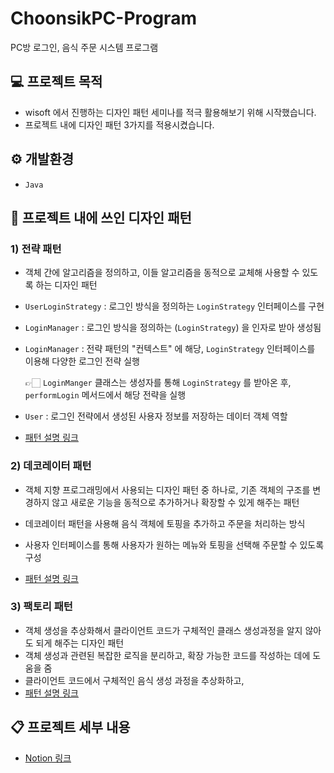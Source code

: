 # ChoonsikPC-Program
PC방 로그인, 음식 주문 시스템 프로그램

## 💻 프로젝트 목적
- wisoft 에서 진행하는 디자인 패턴 세미나를 적극 활용해보기 위해 시작했습니다.
- 프로젝트 내에 디자인 패턴 3가지를 적용시켰습니다.

## ⚙️ 개발환경
- `Java`

## 🎨 프로젝트 내에 쓰인 디자인 패턴
### 1) 전략 패턴
- 객체 간에 알고리즘을 정의하고, 이들 알고리즘을 동적으로 교체해 사용할 수 있도록 하는 디자인 패턴
- `UserLoginStrategy` : 로그인 방식을 정의하는 `LoginStrategy` 인터페이스를 구현
- `LoginManager` : 로그인 방식을 정의하는 (`LoginStrategy`) 을 인자로 받아 생성됨
- `LoginManager` : 전략 패턴의 "컨텍스트" 에 해당, `LoginStrategy` 인터페이스를 이용해 다양한 로그인 전략 실행 

  👉🏻 `LoginManger` 클래스는 생성자를 통해 `LoginStrategy` 를 받아온 후, `performLogin` 메서드에서 해당 전략을 실행
- `User` : 로그인 전략에서 생성된 사용자 정보를 저장하는 데이터 객체 역할


- [패턴 설명 링크](https://leeseoyun.notion.site/Chapter-01-f521be5dbff445eba730499e3ab17a1d?pvs=4)

### 2) 데코레이터 패턴
- 객체 지향 프로그래밍에서 사용되는 디자인 패턴 중 하나로, 기존 객체의 구조를 변경하지 않고 새로운 기능을 동적으로 추가하거나 확장할 수 있게 해주는 패턴
- 데코레이터 패턴을 사용해 음식 객체에 토핑을 추가하고 주문을 처리하는 방식
- 사용자 인터페이스를 통해 사용자가 원하는 메뉴와 토핑을 선택해 주문할 수 있도록 구성


- [패턴 설명 링크](https://leeseoyun.notion.site/Chapter-03-98b38aa1528c431ca71c70d32d7018e8?pvs=4)

### 3) 팩토리 패턴
- 객체 생성을 추상화해서 클라이언트 코드가 구체적인 클래스 생성과정을 알지 않아도 되게 해주는 디자인 패턴
- 객체 생성과 관련된 복잡한 로직을 분리하고, 확장 가능한 코드를 작성하는 데에 도움을 줌
- 클라이언트 코드에서 구체적인 음식 생성 과정을 추상화하고, 
- [패턴 설명 링크](https://leeseoyun.notion.site/Chapter-04-718e6784b5054a7ebeb52f2e0a4650ad?pvs=4)


## 📋 프로젝트 세부 내용
- [Notion 링크](https://leeseoyun.notion.site/Design-Pattern-Project-77411aa0a64346be9769cf37c7bd8e2b?pvs=4)